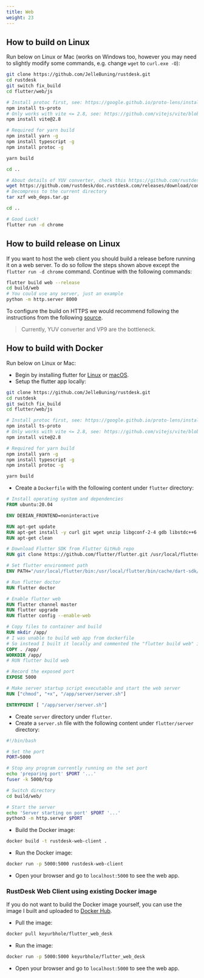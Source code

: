 ```yaml
---
title: Web
weight: 23
---
```


## How to build on Linux

Run below on Linux or Mac (works on Windows too, however you may need to slightly modify some commands, e.g. change `wget` to `curl.exe -O`):

```sh
git clone https://github.com/JelleBuning/rustdesk.git
cd rustdesk
git switch fix_build
cd flutter/web/js

# Install protoc first, see: https://google.github.io/proto-lens/installing-protoc.html
npm install ts-proto
# Only works with vite <= 2.8, see: https://github.com/vitejs/vite/blob/main/docs/guide/build.md#chunking-strategy
npm install vite@2.8

# Required for yarn build
npm install yarn -g
npm install typescript -g
npm install protoc -g

yarn build

cd ..

# About details of YUV converter, check this https://github.com/rustdesk/rustdesk/issues/364#issuecomment-1023562050
wget https://github.com/rustdesk/doc.rustdesk.com/releases/download/console/web_deps.tar.gz
# Decompress to the current directory
tar xzf web_deps.tar.gz

cd ..

# Good Luck!
flutter run -d chrome
```

## How to build release on Linux

If you want to host the web client you should build a release before running it on a web server.
To do so follow the steps shown above except the `flutter run -d chrome` command. Continue with the following commands:

```sh
flutter build web --release
cd build/web
# You could use any server, just an example
python -m http.server 8000
```

To configure the build on HTTPS we would recommend following the instructions from the following [source](https://medium.com/flutter-community/how-to-host-flutter-using-nginx-a71bcb11d96).

> Currently, YUV converter and VP9 are the bottleneck.

## How to build with Docker

Run below on Linux or Mac:
- Begin by installing flutter for [Linux](https://docs.flutter.dev/get-started/install/linux#install-flutter-manually) or [macOS](https://docs.flutter.dev/get-started/install/macos).
- Setup the flutter app locally:

```sh
git clone https://github.com/JelleBuning/rustdesk.git
cd rustdesk
git switch fix_build
cd flutter/web/js

# Install protoc first, see: https://google.github.io/proto-lens/installing-protoc.html
npm install ts-proto
# Only works with vite <= 2.8, see: https://github.com/vitejs/vite/blob/main/docs/guide/build.md#chunking-strategy
npm install vite@2.8

# Required for yarn build
npm install yarn -g
npm install typescript -g
npm install protoc -g

yarn build
```

- Create a `Dockerfile` with the following content under `flutter` directory:

```Dockerfile
# Install operating system and dependencies
FROM ubuntu:20.04

ENV DEBIAN_FRONTEND=noninteractive

RUN apt-get update
RUN apt-get install -y curl git wget unzip libgconf-2-4 gdb libstdc++6 libglu1-mesa fonts-droid-fallback lib32stdc++6 python3 clang cmake ninja-build pkg-config libgtk-3-dev
RUN apt-get clean

# Download Flutter SDK from Flutter GitHub repo
RUN git clone https://github.com/flutter/flutter.git /usr/local/flutter

# Set flutter environment path
ENV PATH="/usr/local/flutter/bin:/usr/local/flutter/bin/cache/dart-sdk/bin:${PATH}"

# Run flutter doctor
RUN flutter doctor

# Enable flutter web
RUN flutter channel master
RUN flutter upgrade
RUN flutter config --enable-web

# Copy files to container and build
RUN mkdir /app/
# I was unable to build web app from dockerfile
# So instead I built it locally and commented the "flutter build web" in this file
COPY . /app/
WORKDIR /app/
# RUN flutter build web

# Record the exposed port
EXPOSE 5000

# Make server startup script executable and start the web server
RUN ["chmod", "+x", "/app/server/server.sh"]

ENTRYPOINT [ "/app/server/server.sh"]
```

- Create `server` directory under `flutter`.
- Create a `server.sh` file with the following content under `flutter/server` directory:

```sh
#!/bin/bash

# Set the port
PORT=5000

# Stop any program currently running on the set port
echo 'preparing port' $PORT '...'
fuser -k 5000/tcp

# Switch directory
cd build/web/

# Start the server
echo 'Server starting on port' $PORT '...'
python3 -m http.server $PORT
```

- Build the Docker image:

```sh
docker build -t rustdesk-web-client .
```

- Run the Docker image:

```sh
docker run -p 5000:5000 rustdesk-web-client
```

- Open your browser and go to `localhost:5000` to see the web app.

### RustDesk Web Client using existing Docker image

If you do not want to build the Docker image yourself, you can use the image I built and uploaded to [Docker Hub](https://hub.docker.com/r/keyurbhole/flutter_web_desk).

- Pull the image:

```sh
docker pull keyurbhole/flutter_web_desk
```

- Run the image:

```sh
docker run -p 5000:5000 keyurbhole/flutter_web_desk
```

- Open your browser and go to `localhost:5000` to see the web app.
